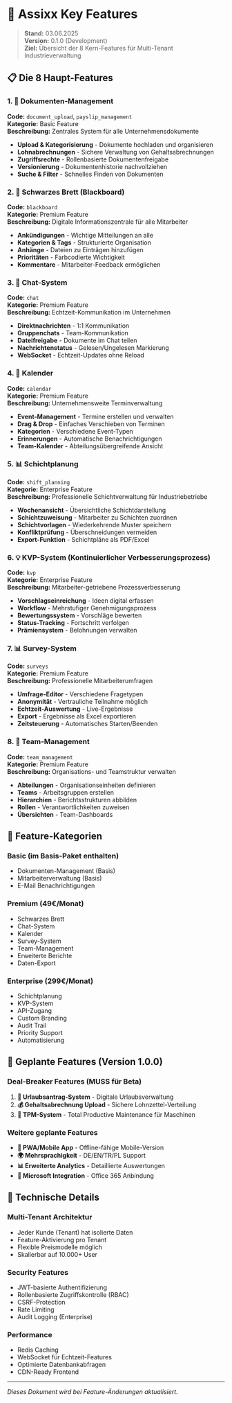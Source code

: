 # 🔑 Assixx Key Features

> **Stand:** 03.06.2025  
> **Version:** 0.1.0 (Development)  
> **Ziel:** Übersicht der 8 Kern-Features für Multi-Tenant Industrieverwaltung

## 📋 Die 8 Haupt-Features

### 1. 📄 Dokumenten-Management

**Code:** `document_upload`, `payslip_management`  
**Kategorie:** Basic Feature  
**Beschreibung:** Zentrales System für alle Unternehmensdokumente

- **Upload & Kategorisierung** - Dokumente hochladen und organisieren
- **Lohnabrechnungen** - Sichere Verwaltung von Gehaltsabrechnungen
- **Zugriffsrechte** - Rollenbasierte Dokumentenfreigabe
- **Versionierung** - Dokumentenhistorie nachvollziehen
- **Suche & Filter** - Schnelles Finden von Dokumenten

### 2. 📌 Schwarzes Brett (Blackboard)

**Code:** `blackboard`  
**Kategorie:** Premium Feature  
**Beschreibung:** Digitale Informationszentrale für alle Mitarbeiter

- **Ankündigungen** - Wichtige Mitteilungen an alle
- **Kategorien & Tags** - Strukturierte Organisation
- **Anhänge** - Dateien zu Einträgen hinzufügen
- **Prioritäten** - Farbcodierte Wichtigkeit
- **Kommentare** - Mitarbeiter-Feedback ermöglichen

### 3. 💬 Chat-System

**Code:** `chat`  
**Kategorie:** Premium Feature  
**Beschreibung:** Echtzeit-Kommunikation im Unternehmen

- **Direktnachrichten** - 1:1 Kommunikation
- **Gruppenchats** - Team-Kommunikation
- **Dateifreigabe** - Dokumente im Chat teilen
- **Nachrichtenstatus** - Gelesen/Ungelesen Markierung
- **WebSocket** - Echtzeit-Updates ohne Reload

### 4. 📅 Kalender

**Code:** `calendar`  
**Kategorie:** Premium Feature  
**Beschreibung:** Unternehmensweite Terminverwaltung

- **Event-Management** - Termine erstellen und verwalten
- **Drag & Drop** - Einfaches Verschieben von Terminen
- **Kategorien** - Verschiedene Event-Typen
- **Erinnerungen** - Automatische Benachrichtigungen
- **Team-Kalender** - Abteilungsübergreifende Ansicht

### 5. 📊 Schichtplanung

**Code:** `shift_planning`  
**Kategorie:** Enterprise Feature  
**Beschreibung:** Professionelle Schichtverwaltung für Industriebetriebe

- **Wochenansicht** - Übersichtliche Schichtdarstellung
- **Schichtzuweisung** - Mitarbeiter zu Schichten zuordnen
- **Schichtvorlagen** - Wiederkehrende Muster speichern
- **Konfliktprüfung** - Überschneidungen vermeiden
- **Export-Funktion** - Schichtpläne als PDF/Excel

### 6. 💡 KVP-System (Kontinuierlicher Verbesserungsprozess)

**Code:** `kvp`  
**Kategorie:** Enterprise Feature  
**Beschreibung:** Mitarbeiter-getriebene Prozessverbesserung

- **Vorschlagseinreichung** - Ideen digital erfassen
- **Workflow** - Mehrstufiger Genehmigungsprozess
- **Bewertungssystem** - Vorschläge bewerten
- **Status-Tracking** - Fortschritt verfolgen
- **Prämiensystem** - Belohnungen verwalten

### 7. 📊 Survey-System

**Code:** `surveys`  
**Kategorie:** Premium Feature  
**Beschreibung:** Professionelle Mitarbeiterumfragen

- **Umfrage-Editor** - Verschiedene Fragetypen
- **Anonymität** - Vertrauliche Teilnahme möglich
- **Echtzeit-Auswertung** - Live-Ergebnisse
- **Export** - Ergebnisse als Excel exportieren
- **Zeitsteuerung** - Automatisches Starten/Beenden

### 8. 👥 Team-Management

**Code:** `team_management`  
**Kategorie:** Premium Feature  
**Beschreibung:** Organisations- und Teamstruktur verwalten

- **Abteilungen** - Organisationseinheiten definieren
- **Teams** - Arbeitsgruppen erstellen
- **Hierarchien** - Berichtsstrukturen abbilden
- **Rollen** - Verantwortlichkeiten zuweisen
- **Übersichten** - Team-Dashboards

## 🎯 Feature-Kategorien

### Basic (im Basis-Paket enthalten)

- Dokumenten-Management (Basis)
- Mitarbeiterverwaltung (Basis)
- E-Mail Benachrichtigungen

### Premium (49€/Monat)

- Schwarzes Brett
- Chat-System
- Kalender
- Survey-System
- Team-Management
- Erweiterte Berichte
- Daten-Export

### Enterprise (299€/Monat)

- Schichtplanung
- KVP-System
- API-Zugang
- Custom Branding
- Audit Trail
- Priority Support
- Automatisierung

## 🚀 Geplante Features (Version 1.0.0)

### Deal-Breaker Features (MUSS für Beta)

1. **🌴 Urlaubsantrag-System** - Digitale Urlaubsverwaltung
2. **💰 Gehaltsabrechnung Upload** - Sichere Lohnzettel-Verteilung
3. **🔧 TPM-System** - Total Productive Maintenance für Maschinen

### Weitere geplante Features

- **📱 PWA/Mobile App** - Offline-fähige Mobile-Version
- **🌍 Mehrsprachigkeit** - DE/EN/TR/PL Support
- **📊 Erweiterte Analytics** - Detaillierte Auswertungen
- **🔄 Microsoft Integration** - Office 365 Anbindung

## 📌 Technische Details

### Multi-Tenant Architektur

- Jeder Kunde (Tenant) hat isolierte Daten
- Feature-Aktivierung pro Tenant
- Flexible Preismodelle möglich
- Skalierbar auf 10.000+ User

### Security Features

- JWT-basierte Authentifizierung
- Rollenbasierte Zugriffskontrolle (RBAC)
- CSRF-Protection
- Rate Limiting
- Audit Logging (Enterprise)

### Performance

- Redis Caching
- WebSocket für Echtzeit-Features
- Optimierte Datenbankabfragen
- CDN-Ready Frontend

---

_Dieses Dokument wird bei Feature-Änderungen aktualisiert._
